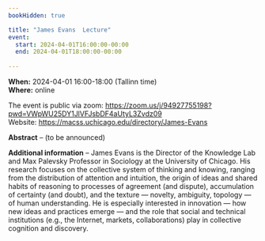 ```yaml
---
bookHidden: true

title: "James Evans	 Lecture"
event:
  start: 2024-04-01T16:00:00-00:00
  end: 2024-04-01T18:00:00-00:00
  
---
```


**When:** 2024-04-01 16:00-18:00 (Tallinn time)   
**Where:** online 

The event is public via zoom: https://zoom.us/j/94927755198?pwd=VWpWU25DY1JlVFJsbDF4aUtyL3Zvdz09  
Website: https://macss.uchicago.edu/directory/James-Evans


<!--more-->
**Abstract** – (to be announced)    
  
**Additional information** – James Evans is the Director of the Knowledge Lab and Max Palevsky Professor in Sociology at the University of Chicago. His research focuses on the collective system of thinking and knowing, ranging from the distribution of attention and intuition, the origin of ideas and shared habits of reasoning to processes of agreement (and dispute), accumulation of certainty (and doubt), and the texture — novelty, ambiguity, topology — of human understanding. He is especially interested in innovation — how new ideas and practices emerge — and the role that social and technical institutions (e.g., the Internet, markets, collaborations) play in collective cognition and discovery. 
